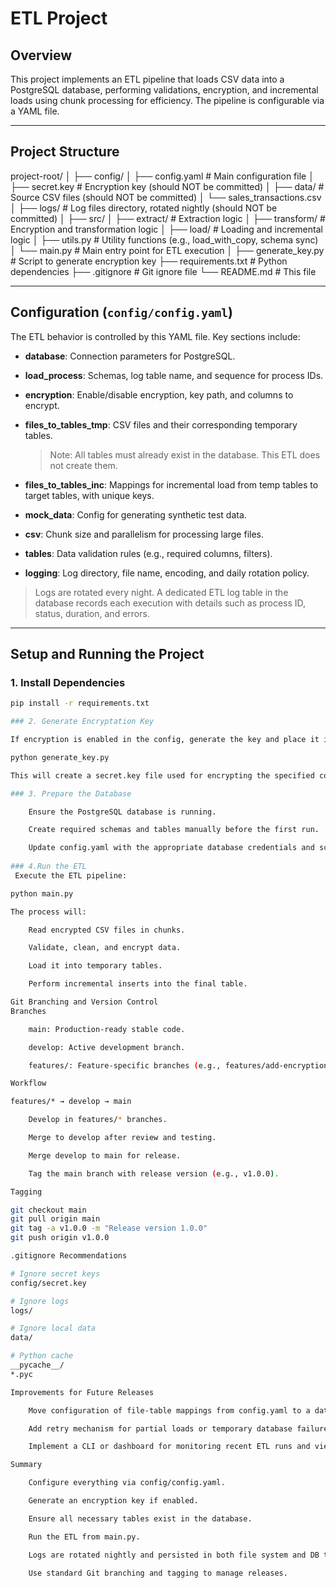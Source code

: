 # ETL Project

## Overview

This project implements an ETL pipeline that loads CSV data into a PostgreSQL database, performing validations, 
encryption, and incremental loads using chunk processing for efficiency. The pipeline is configurable via a YAML file.

---

## Project Structure

project-root/
│
├── config/
│   ├── config.yaml           # Main configuration file
│   ├── secret.key            # Encryption key (should NOT be committed)
│
├── data/                     # Source CSV files (should NOT be committed)
│   └── sales_transactions.csv
│
├── logs/                     # Log files directory, rotated nightly (should NOT be committed)
│
├── src/
│   ├── extract/              # Extraction logic
│   ├── transform/            # Encryption and transformation logic
│   ├── load/                 # Loading and incremental logic
│   ├── utils.py              # Utility functions (e.g., load_with_copy, schema sync)
│   └── main.py               # Main entry point for ETL execution
│
├── generate_key.py           # Script to generate encryption key
├── requirements.txt          # Python dependencies
├── .gitignore                # Git ignore file
└── README.md                 # This file

---

## Configuration (`config/config.yaml`)

The ETL behavior is controlled by this YAML file. Key sections include:

- **database**: Connection parameters for PostgreSQL.
- **load_process**: Schemas, log table name, and sequence for process IDs.
- **encryption**: Enable/disable encryption, key path, and columns to encrypt.
- **files_to_tables_tmp**: CSV files and their corresponding temporary tables.
  
  >  Note: All tables must already exist in the database. This ETL does not create them.

- **files_to_tables_inc**: Mappings for incremental load from temp tables to target tables, with unique keys.
- **mock_data**: Config for generating synthetic test data.
- **csv**: Chunk size and parallelism for processing large files.
- **tables**: Data validation rules (e.g., required columns, filters).
- **logging**: Log directory, file name, encoding, and daily rotation policy.

> Logs are rotated every night. A dedicated ETL log table in the database records each execution with details such as process ID, status, duration, and errors.

---

## Setup and Running the Project

### 1. Install Dependencies

```bash
pip install -r requirements.txt

### 2. Generate Encryptation Key

If encryption is enabled in the config, generate the key and place it in the config/ folder:

python generate_key.py

This will create a secret.key file used for encrypting the specified columns

### 3. Prepare the Database

    Ensure the PostgreSQL database is running.

    Create required schemas and tables manually before the first run.

    Update config.yaml with the appropriate database credentials and schema names.
	
### 4.Run the ETL
 Execute the ETL pipeline:

python main.py

The process will:

    Read encrypted CSV files in chunks.

    Validate, clean, and encrypt data.

    Load it into temporary tables.

    Perform incremental inserts into the final table.

Git Branching and Version Control
Branches

    main: Production-ready stable code.

    develop: Active development branch.

    features/: Feature-specific branches (e.g., features/add-encryption).

Workflow

features/* → develop → main

    Develop in features/* branches.

    Merge to develop after review and testing.

    Merge develop to main for release.

    Tag the main branch with release version (e.g., v1.0.0).

Tagging

git checkout main
git pull origin main
git tag -a v1.0.0 -m "Release version 1.0.0"
git push origin v1.0.0

.gitignore Recommendations

# Ignore secret keys
config/secret.key

# Ignore logs
logs/

# Ignore local data
data/

# Python cache
__pycache__/
*.pyc

Improvements for Future Releases

    Move configuration of file-table mappings from config.yaml to a database table to enable dynamic updates.

    Add retry mechanism for partial loads or temporary database failures.

    Implement a CLI or dashboard for monitoring recent ETL runs and viewing errors.

Summary

    Configure everything via config/config.yaml.

    Generate an encryption key if enabled.

    Ensure all necessary tables exist in the database.

    Run the ETL from main.py.

    Logs are rotated nightly and persisted in both file system and DB table.

    Use standard Git branching and tagging to manage releases.
